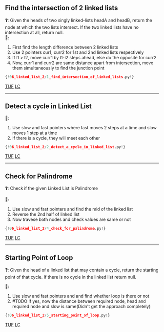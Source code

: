 ## Find the intersection of 2 linked lists

**❓**: Given the heads of two singly linked-lists headA and headB, return the node at which the two lists intersect. If the two linked lists have no intersection at all, return null.<br>
**🧠**:<br>
1. First find the length difference between 2 linked lists<br>
2. Use 2 pointers cur1, curr2 for 1st and 2nd linked lists respectively<br>
3. If l1 > l2, move curr1 by l1-l2 steps ahead, else do the opposite for curr2<br>
4. Now, curr1 and curr2 are same distance apart from intersection, move them simultaneously to find the junction point<br>

```py
{!06_linked_list_2/1_find_intersection_of_linked_lists.py!}
```

[TUF](https://takeuforward.org/data-structure/find-intersection-of-two-linked-lists/) [LC](https://leetcode.com/problems/intersection-of-two-linked-lists/)<br>

---

## Detect a cycle in Linked List

**🧠**:<br>
1. Use slow and fast pointers where fast moves 2 steps at a time and slow moves 1 step at a time<br>
2. If there is a cycle, they will meet each other<br>

```py
{!06_linked_list_2/2_detect_a_cycle_in_linked_list.py!}
```

[TUF](https://takeuforward.org/data-structure/detect-a-cycle-in-a-linked-list/) [LC](https://leetcode.com/problems/linked-list-cycle/description/)<br>

---

## Check for Palindrome

**❓**: Check if the given Linked List is Palindrome<br>

**🧠**:<br>
1. Use slow and fast pointers and find the mid of the linked list<br>
2. Reverse the 2nd half of linked list<br>
3. Now travese both nodes and check values are same or not<br>

```py
{!06_linked_list_2/4_check_for_palindrome.py!}
```

[TUF](https://takeuforward.org/data-structure/check-if-given-linked-list-is-plaindrome/) [LC](https://leetcode.com/problems/palindrome-linked-list/)<br>

---

## Starting Point of Loop

**❓**: Given the head of a linked list that may contain a cycle, return the starting point of that cycle. If there is no cycle in the linked list return null.<br>

**🧠**:<br>
1. Use slow and fast pointers and and find whether loop is there or not<br>
2. #TODO If yes, now the distance between required node, head and required node and slow is same(Didn't get the approach completely)<br>

```py
{!06_linked_list_2/5_starting_point_of_loop.py!}
```

[TUF](https://takeuforward.org/data-structure/starting-point-of-loop-in-a-linked-list/) [LC](https://leetcode.com/problems/linked-list-cycle-ii/)<br>